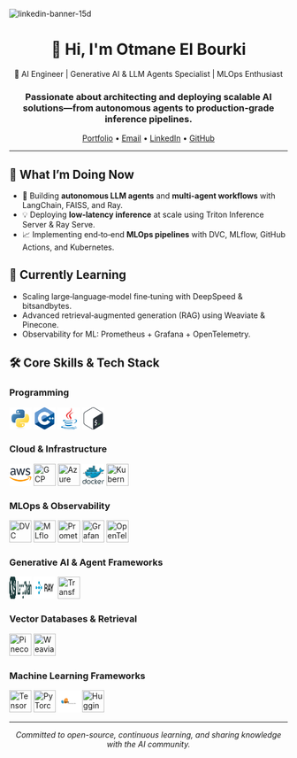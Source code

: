 ![linkedin-banner-15d](https://github.com/user-attachments/assets/6e2a2cc5-b50a-4d60-a15a-8d1d78399237)
<h1 align="center">👋 Hi, I'm Otmane El Bourki</h1>

<p align="center">🔬 AI Engineer | Generative AI & LLM Agents Specialist | MLOps Enthusiast</p>

<h3 align="center">Passionate about architecting and deploying scalable AI solutions—from autonomous agents to production‑grade inference pipelines.</h3>

<p align="center">
  <a href="https://www.oelbourki.site" target="blank">Portfolio</a> •
  <a href="mailto:otmane.elbourki@gmail.com" target="blank">Email</a> •
  <a href="https://linkedin.com/in/oelbourki" target="blank">LinkedIn</a> •
  <a href="https://github.com/oelbourki" target="blank">GitHub</a>
</p>

---

## 🎯 What I’m Doing Now

- 🔭 Building **autonomous LLM agents** and **multi-agent workflows** with LangChain, FAISS, and Ray.
- 💡 Deploying **low‑latency inference** at scale using Triton Inference Server & Ray Serve.
- 📈 Implementing end‑to‑end **MLOps pipelines** with DVC, MLflow, GitHub Actions, and Kubernetes.

## 🌱 Currently Learning

- Scaling large‑language‑model fine‑tuning with DeepSpeed & bitsandbytes.
- Advanced retrieval‑augmented generation (RAG) using Weaviate & Pinecone.
- Observability for ML: Prometheus + Grafana + OpenTelemetry.

## 🛠️ Core Skills & Tech Stack

### Programming
<p align="left">
  <img src="https://raw.githubusercontent.com/devicons/devicon/master/icons/python/python-original.svg" width="40" height="40" title="Python" />
  <img src="https://raw.githubusercontent.com/devicons/devicon/master/icons/cplusplus/cplusplus-original.svg" width="40" height="40" title="C++" />
  <img src="https://raw.githubusercontent.com/devicons/devicon/master/icons/java/java-original.svg" width="40" height="40" title="Java" />
  <img src="https://raw.githubusercontent.com/devicons/devicon/master/icons/bash/bash-original.svg" width="40" height="40" title="Bash" />
</p>

### Cloud & Infrastructure
<p align="left">
  <img src="https://raw.githubusercontent.com/devicons/devicon/master/icons/amazonwebservices/amazonwebservices-original-wordmark.svg" width="40" height="40" title="AWS" />
  <img src="https://www.vectorlogo.zone/logos/google_cloud/google_cloud-icon.svg" width="40" height="40" title="GCP" />
  <img src="https://www.vectorlogo.zone/logos/microsoft_azure/microsoft_azure-icon.svg" width="40" height="40" title="Azure" />
  <img src="https://raw.githubusercontent.com/devicons/devicon/master/icons/docker/docker-original-wordmark.svg" width="40" height="40" title="Docker" />
  <img src="https://www.vectorlogo.zone/logos/kubernetes/kubernetes-icon.svg" width="40" height="40" title="Kubernetes" />
</p>

### MLOps & Observability
<p align="left">
  <img src="https://raw.githubusercontent.com/iterative/dvc/master/static/logo-light-bg.svg" width="40" height="40" title="DVC" />
  <img src="https://mlflow.org/docs/latest/_static/mlflow-logo.svg" width="40" height="40" title="MLflow" />
  <img src="https://prometheus.io/assets/prometheus_logo_grey.svg" width="40" height="40" title="Prometheus" />
  <img src="https://grafana.com/static/img/menu/nav-icon.svg" width="40" height="40" title="Grafana" />
  <img src="https://opentelemetry.io/assets/otel-icon-color.svg" width="40" height="40" title="OpenTelemetry" />
</p>

### Generative AI & Agent Frameworks
<p align="left">
  <img src="https://raw.githubusercontent.com/langchain-ai/langchain/refs/heads/master/docs/static/img/logo-dark.svg" width="40" height="40" title="LangChain" />
  <img src="https://raw.githubusercontent.com/ray-project/ray/a9f8dc8c199a4ec73300816be79329f42673364a/doc/source/_static/img/ray_logo.svg" width="40" height="40" title="Ray" />
  <img src="https://upload.wikimedia.org/wikipedia/commons/0/02/Transformer_architecture.svg" width="40" height="40" title="Transformers" />
</p>

### Vector Databases & Retrieval
<p align="left">
  <img src="https://www.pinecone.io/static/images/Pinecone_Icon_White.svg" width="40" height="40" title="Pinecone" />
  <img src="https://weaviate.io/img/weaviate-logo.svg" width="40" height="40" title="Weaviate" />
</p>

### Machine Learning Frameworks
<p align="left">
  <img src="https://www.vectorlogo.zone/logos/tensorflow/tensorflow-icon.svg" width="40" height="40" title="TensorFlow" />
  <img src="https://www.vectorlogo.zone/logos/pytorch/pytorch-icon.svg" width="40" height="40" title="PyTorch" />
  <img src="https://raw.githubusercontent.com/scikit-learn/scikit-learn/main/doc/logos/scikit-learn-logo.svg" width="40" height="40" title="scikit-learn" />
  <img src="https://huggingface.co/datasets/huggingface/brand-assets/resolve/main/hf-logo.png" width="40" height="40" title="Hugging Face" />
</p>

---

<p align="center"><em>Committed to open-source, continuous learning, and sharing knowledge with the AI community.</em></p>
